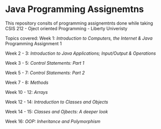 # Java Programming Assignemtns

This repository consits of programming assignemtnts done while taking CSIS 212 - Oject oriented Programming - Liberty Univeristy 

Topics covered: 
Week 1: <em>Introduction to Computers, the Internet & Java</em>
Programming Assignment 1

Week 2 - 3: <em>Introduction to Java Applications; Input/Output & Operations</em>

Week 3 - 5: <em>Control Statements: Part 1</em>

Week 5 - 7: <em>Control Statements: Part 2</em>

Week 7 - 8: <em>Methods</em>

Week 10 - 12: <em>Arrays</em>

Week 12 - 14: <em>Introduction to Classes and Objects</em>

Week 14 - 15: <em>Classes and Ojbects: A deeper look</em>

Week 16: <em>OOP: Inheritance and Polymorphism</em>  

